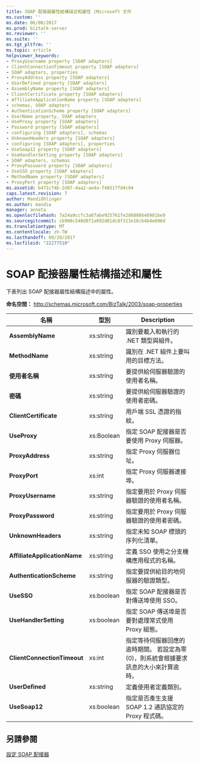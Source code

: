 ```yaml
---
title: SOAP 配接器屬性結構描述和屬性 |Microsoft 文件
ms.custom: ''
ms.date: 06/08/2017
ms.prod: biztalk-server
ms.reviewer: ''
ms.suite: ''
ms.tgt_pltfrm: ''
ms.topic: article
helpviewer_keywords:
- ProxyUsername property [SOAP adapters]
- ClientConnectionTimeout property [SOAP adapters]
- SOAP adapters, properties
- ProxyAddress property [SOAP adapters]
- UserDefined property [SOAP adapters]
- AssemblyName property [SOAP adapters]
- ClientCertificate property [SOAP adapters]
- AffiliateApplicationName property [SOAP adapters]
- schemas, SOAP adapters
- AuthenticationScheme property [SOAP adapters]
- UserName property, SOAP adapters
- UseProxy property [SOAP adapters]
- Password property [SOAP adapters]
- configuring [SOAP adapters], schemas
- UnknownHeaders property [SOAP adapters]
- configuring [SOAP adapters], properties
- UseSoap12 property [SOAP adapters]
- UseHandlerSetting property [SOAP adapters]
- SOAP adapters, schemas
- ProxyPassword property [SOAP adapters]
- UseSSO property [SOAP adapters]
- MethodName property [SOAP adapters]
- ProxyPort property [SOAP adapters]
ms.assetid: b471cf4b-2d87-4aa2-ae4a-f48517fd4c94
caps.latest.revision: 7
author: MandiOhlinger
ms.author: mandia
manager: anneta
ms.openlocfilehash: 7a24a9ccfc3a07abe925761fe2d6886646981be9
ms.sourcegitcommit: cb908c540d8f1a692d01dc8f313e16cb4b4e696d
ms.translationtype: MT
ms.contentlocale: zh-TW
ms.lasthandoff: 09/20/2017
ms.locfileid: "22277510"
---
```

# <a name="soap-adapter-property-schema-and-properties"></a>SOAP 配接器屬性結構描述和屬性
下表列出 SOAP 配接器屬性結構描述中的屬性。  
  
 **命名空間：** http://schemas.microsoft.com/BizTalk/2003/soap-properties  
  
|名稱|型別|Description|  
|----------|----------|-----------------|  
|**AssemblyName**|xs:string|識別要載入和執行的 .NET 類型與組件。|  
|**MethodName**|xs:string|識別在 .NET 組件上要叫用的目標方法。|  
|**使用者名稱**|xs:string|要提供給伺服器驗證的使用者名稱。|  
|**密碼**|xs:string|要提供給伺服器驗證的使用者密碼。|  
|**ClientCertificate**|xs:string|用戶端 SSL 憑證的指紋。|  
|**UseProxy**|xs:Boolean|指定 SOAP 配接器是否要使用 Proxy 伺服器。|  
|**ProxyAddress**|xs:string|指定 Proxy 伺服器位址。|  
|**ProxyPort**|xs:int|指定 Proxy 伺服器連接埠。|  
|**ProxyUsername**|xs:string|指定要用於 Proxy 伺服器驗證的使用者名稱。|  
|**ProxyPassword**|xs:string|指定要用於 Proxy 伺服器驗證的使用者密碼。|  
|**UnknownHeaders**|xs:string|指定未知 SOAP 標頭的序列化清單。|  
|**AffiliateApplicationName**|xs:string|定義 SSO 使用之分支機構應用程式的名稱。|  
|**AuthenticationScheme**|xs:string|指定要提供給目的地伺服器的驗證類型。|  
|**UseSSO**|xs:boolean|指定 SOAP 配接器是否對傳送埠使用 SSO。|  
|**UseHandlerSetting**|xs:boolean|指定 SOAP 傳送埠是否要對處理常式使用 Proxy 組態。|  
|**ClientConnectionTimeout**|xs:int|指定等待伺服器回應的逾時期間。 若設定為零 (0)，則系統會根據要求訊息的大小來計算逾時。|  
|**UserDefined**|xs:string|定義使用者定義類別。|  
|**UseSoap12**|xs:boolean|指定是否產生支援 SOAP 1.2 通訊協定的 Proxy 程式碼。|  
  
## <a name="see-also"></a>另請參閱  
 [設定 SOAP 配接器](../core/configuring-the-soap-adapter.md)
